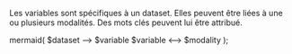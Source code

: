 Les variables sont spécifiques à un dataset. 
Elles peuvent être liées à une ou plusieurs modalités. 
Des mots clés peuvent lui être attribué.

mermaid( 
  $dataset --> $variable
  $variable <--> $modality
);